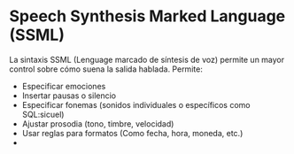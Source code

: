 # Speech Synthesis Marked Language (SSML)

La sintaxis SSML (Lenguage marcado de síntesis de voz) permite un mayor control sobre cómo suena la salida hablada. Permite:

- Especificar emociones
- Insertar pausas o silencio
- Especificar fonemas (sonidos individuales o específicos como SQL:sicuel)
- Ajustar prosodia (tono, timbre, velocidad)
- Usar reglas para formatos (Como fecha, hora, moneda, etc.)
- 
